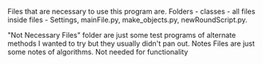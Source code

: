 Files that are necessary to use this program are.
Folders - classes - all files inside
files - Settings, mainFile.py, make_objects.py, newRoundScript.py. 


"Not Necessary Files" folder are just some test programs of alternate methods I wanted to try but they usually didn't pan out.
Notes Files are just some notes of algorithms. Not needed for functionality
